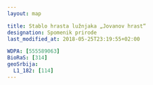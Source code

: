 ```yaml
---
layout: map

title: Stablo hrasta lužnjaka „Jovanov hrast“
designation: Spomenik prirode
last_modified_at: 2018-05-25T23:19:55+02:00

WDPA: [555589063]
BioRaS: [314]
geoSrbija:
  L1_182: [114]
---
```

